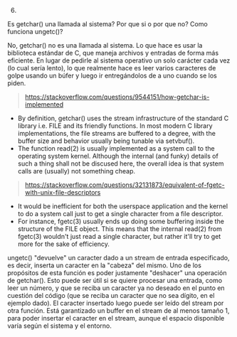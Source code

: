 

6)
Es getchar() una llamada al sistema? Por que si o por que no? Como funciona ungetc()?

No, getchar() no es una llamada al sistema. Lo que hace es usar  la biblioteca estándar de C, que maneja archivos y entradas de forma más eficiente. En lugar de pedirle al sistema operativo un solo carácter cada vez (lo cual sería lento), lo que realmente hace es leer varios caracteres de golpe usando un búfer y luego ir entregándolos de a uno cuando se los piden.

> https://stackoverflow.com/questions/9544151/how-getchar-is-implemented 

- By definition, getchar() uses the stream infrastructure of the standard C library i.e. FILE and its friendly functions. In most modern C library implementations, the file streams are buffered to a degree, with the buffer size and behavior usually being tunable via setvbuf().
- The function read(2) is usually implemented as a system call to the operating system kernel. Although the internal (and funky) details of such a thing shall not be discused here, the overall idea is that system calls are (usually) not something cheap.
> https://stackoverflow.com/questions/32131873/equivalent-of-fgetc-with-unix-file-descriptors
- It would be inefficient for both the userspace application and the kernel to do a system call just to get a single character from a file descriptor.
- For instance, fgetc(3) usually ends up doing some buffering inside the structure of the FILE object. This means that the internal read(2) from fgetc(3) wouldn't just read a single character, but rather it'll try to get more for the sake of efficiency.

ungetc() "devuelve" un caracter dado a un stream de entrada especificado, es decir, inserta un caracter en la "cabeza" del mismo. Uno de los propósitos de esta función es poder justamente "deshacer" una operación de getchar(). Esto puede ser útil si se quiere procesar una entrada, como leer un número, y que se reciba un caracter ya no deseado en el punto en cuestión del código (que se reciba un caracter que no sea dígito, en el ejemplo dado). El caracter insertado luego puede ser leído del stream por otra función. Está garantizado un buffer en el stream de al menos tamaño 1, para poder insertar el caracter en el stream, aunque el espacio disponible varía según el sistema y el entorno.
